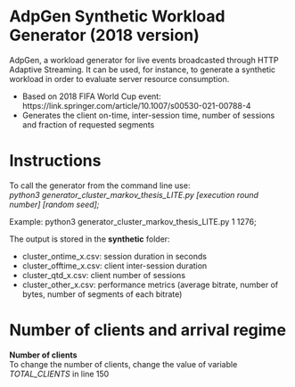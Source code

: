 # AdpGen Synthetic Workload Generator (2018 version)
AdpGen, a workload generator for live events broadcasted through HTTP Adaptive Streaming. It can be used, for instance, to generate a synthetic workload in order to evaluate server resource consumption.

<ul>
<li>Based on 2018 FIFA World Cup event: https://link.springer.com/article/10.1007/s00530-021-00788-4</li>
<li>Generates the client on-time, inter-session time, number of sessions and fraction of requested segments</li>
</ul>
  
<h1>Instructions</h1>
<p>To call the generator from the command line use:<br /> 
<i>python3 generator_cluster_markov_thesis_LITE.py [execution round number] [random seed];</i></p>
<p>
Example: python3 generator_cluster_markov_thesis_LITE.py 1 1276;<br />
</p>
<p>
The output is stored in the <b>synthetic</b> folder:
<ul>
<li>cluster_ontime_x.csv: session duration in seconds</li>
<li>cluster_offtime_x.csv: client inter-session duration</li>
<li>cluster_qtd_x.csv: client number of sessions</li>
<li>cluster_other_x.csv: performance metrics (average bitrate, number of bytes, number of segments of each bitrate)</li>
</ul>
</p>
  
<h1>Number of clients and arrival regime</h1>

<p>
<b>Number of clients</b><br/>
To change the number of clients, change the value of variable <i>TOTAL_CLIENTS</i> in line 150
</p>

